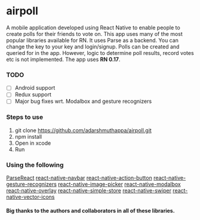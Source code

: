 # airpoll
A mobile application developed using React Native to enable people to create polls for their friends to vote on. This app uses many of the most popular libraries available for RN. It uses Parse as a backend. You can change the key to your key and login/signup. Polls can be created and queried for in the app. However, logic to determine poll results, record votes etc is not implemented. The app uses **RN 0.17**.

### TODO
- [ ] Android support
- [ ] Redux support
- [ ] Major bug fixes wrt. Modalbox and gesture recognizers

### Steps to use
1. git clone https://github.com/adarshmuthappa/airpoll.git
2. npm install
3. Open in xcode
4. Run

### Using the following
[ParseReact](https://github.com/ParsePlatform/ParseReact)
[react-native-navbar](https://github.com/react-native-fellowship/react-native-navbar)
[react-native-action-button](https://github.com/mastermoo/react-native-action-button)
[react-native-gesture-recognizers](https://github.com/johanneslumpe/react-native-gesture-recognizers)
[react-native-image-picker](https://github.com/marcshilling/react-native-image-picker)
[react-native-modalbox](https://github.com/maxs15/react-native-modalbox)
[react-native-overlay](https://github.com/brentvatne/react-native-overlay)
[react-native-simple-store](https://github.com/jasonmerino/react-native-simple-store)
[react-native-swiper](https://github.com/leecade/react-native-swiper)
[react-native-vector-icons](https://github.com/oblador/react-native-vector-icons)

#### Big thanks to the authors and collaborators in all of these libraries.

